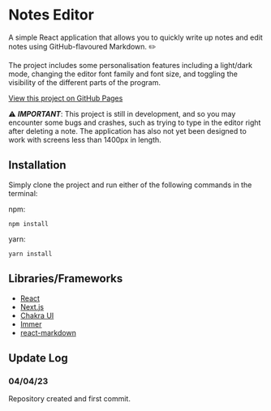 # Notes Editor
A simple React application that allows you to quickly write up notes and edit notes using GitHub-flavoured Markdown. :pencil2:

The project includes some personalisation features including a light/dark mode, changing the editor font family and font size, and toggling the visibility of the different parts of the program.

[View this project on GitHub Pages](https://sa9102.github.io/Notes-Editor/)

:warning: ***IMPORTANT***: This project is still in development, and so you may encounter some bugs and crashes, such as trying to type in the editor right after deleting a note. The application has also not yet been designed to work with screens less than 1400px in length.


## Installation
Simply clone the project and run either of the following commands in the terminal:

npm:
```
npm install
```
yarn:
```
yarn install
```

## Libraries/Frameworks
- [React](https://react.dev/)
- [Next.js](https://nextjs.org/)
- [Chakra UI](https://chakra-ui.com/)
- [Immer](https://immerjs.github.io/immer/)
- [react-markdown](https://github.com/remarkjs/react-markdown)


## Update Log
### 04/04/23
Repository created and first commit.
